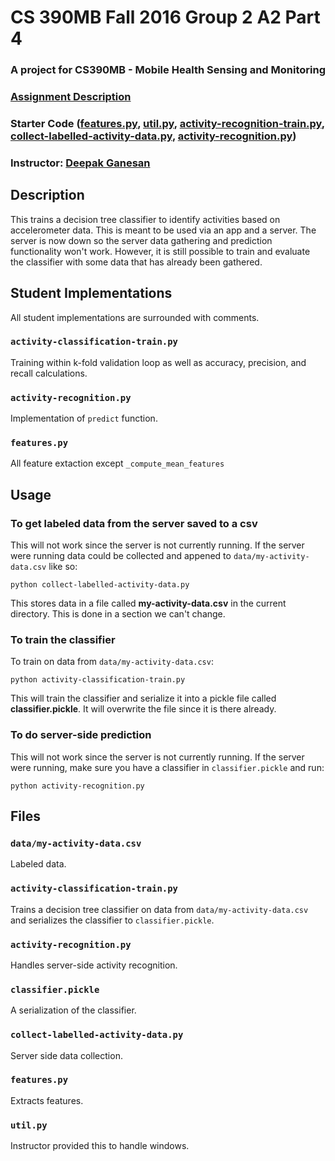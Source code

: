 # CS 390MB Fall 2016 Group 2 A2 Part 4

### A project for CS390MB - Mobile Health Sensing and Monitoring

### [Assignment Description](http://none.cs.umass.edu/~dganesan/courses/fall16/schedule.html)

### Starter Code ([features.py](http://goo.gl/kPU3Hi), [util.py](http://goo.gl/ktC0sr),  [activity-recognition-train.py](http://goo.gl/aGwUim), [collect-labelled-activity-data.py](http://goo.gl/hxf1mf),  [activity-recognition.py](http://goo.gl/eRxlaT))

### Instructor: [Deepak Ganesan](https://people.cs.umass.edu/~dganesan/)

## Description

This trains a decision tree classifier to identify activities based on accelerometer data. This is meant to be used via an app and a server. The server is now down so the server data gathering and prediction functionality won't work. However, it is still possible to train and evaluate the classifier with some data that has already been gathered. 

## Student Implementations

All student implementations are surrounded with comments.

### `activity-classification-train.py`

Training within k-fold validation loop as well as accuracy, precision, and recall calculations.

### `activity-recognition.py`

Implementation of `predict` function.

### `features.py`

All feature extaction except `_compute_mean_features`


## Usage

### To get labeled data from the server saved to a csv

This will not work since the server is not currently running. If the server were running data could be collected and appened to `data/my-activity-data.csv` like so:

```
python collect-labelled-activity-data.py
```

This stores data in a file called **my-activity-data.csv** in the current directory. This is done in a section we can't change.

### To train the classifier

To train on data from `data/my-activity-data.csv`:

```
python activity-classification-train.py
```

This will train the classifier and serialize it into a pickle file called **classifier.pickle**. It will overwrite the file since it is there already.

### To do server-side prediction

This will not work since the server is not currently running. If the server were running, make sure you have a classifier in `classifier.pickle` and run:

```
python activity-recognition.py
```

## Files

### `data/my-activity-data.csv`

Labeled data.

### `activity-classification-train.py`

Trains a decision tree classifier on data from `data/my-activity-data.csv` and serializes the classifier to `classifier.pickle`.

### `activity-recognition.py`

Handles server-side activity recognition.

### `classifier.pickle`

A serialization of the classifier.

### `collect-labelled-activity-data.py`

Server side data collection.

### `features.py`

Extracts features.


### `util.py`

Instructor provided this to handle windows.
